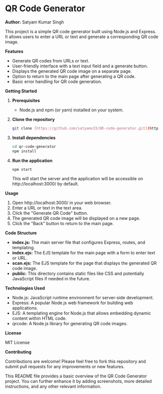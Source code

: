 # QR Code Generator

**Author:** Satyam Kumar Singh

This project is a simple QR code generator built using Node.js and Express. It allows users to enter a URL or text and generate a corresponding QR code image.

**Features**

* Generate QR codes from URLs or text.
* User-friendly interface with a text input field and a generate button.
* Displays the generated QR code image on a separate page.
* Option to return to the main page after generating a QR code.
* Basic error handling for QR code generation.

**Getting Started**

1. **Prerequisites**
    * Node.js and npm (or yarn) installed on your system.

2. **Clone the repository**

    ```bash
    git clone [https://github.com/satyamx33/QR-code-generator.git](https://github.com/satyamx33/QR-code-generator.git) 
    ```

3. **Install dependencies**

    ```bash
    cd qr-code-generator
    npm install
    ```

4. **Run the application**

    ```bash
    npm start
    ```

    This will start the server and the application will be accessible on http://localhost:3000/ by default.

**Usage**

1. Open http://localhost:3000/ in your web browser.
2. Enter a URL or text in the text area.
3. Click the "Generate QR Code" button.
4. The generated QR code image will be displayed on a new page.
5. Click the "Back" button to return to the main page.

**Code Structure**

* **index.js:** The main server file that configures Express, routes, and templating.
* **index.ejs:** The EJS template for the main page with a form to enter text or URL.
* **scan.ejs:** The EJS template for the page that displays the generated QR code image.
* **public:** This directory contains static files like CSS and potentially JavaScript files if needed in the future.

**Technologies Used**

* Node.js: JavaScript runtime environment for server-side development.
* Express: A popular Node.js web framework for building web applications.
* EJS: A templating engine for Node.js that allows embedding dynamic content within HTML code.
* qrcode: A Node.js library for generating QR code images.

**License**

 MIT License

**Contributing**

Contributions are welcome! Please feel free to fork this repository and submit pull requests for any improvements or new features.

This README file provides a basic overview of the QR Code Generator project. You can further enhance it by adding screenshots, more detailed instructions, and any other relevant information.
